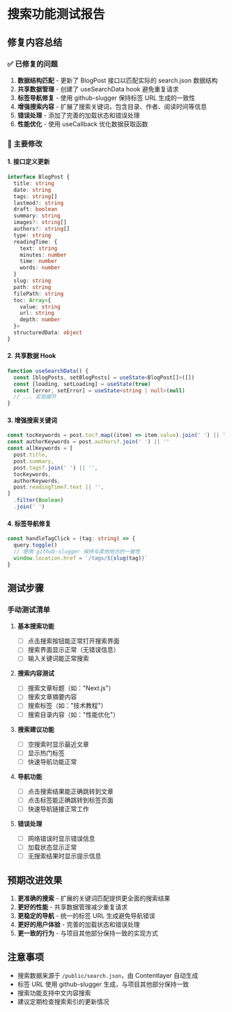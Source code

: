 # 搜索功能测试报告

## 修复内容总结

### ✅ 已修复的问题

1. **数据结构匹配** - 更新了 BlogPost 接口以匹配实际的 search.json 数据结构
2. **共享数据管理** - 创建了 useSearchData hook 避免重复请求
3. **标签导航修复** - 使用 github-slugger 保持标签 URL 生成的一致性
4. **增强搜索内容** - 扩展了搜索关键词，包含目录、作者、阅读时间等信息
5. **错误处理** - 添加了完善的加载状态和错误处理
6. **性能优化** - 使用 useCallback 优化数据获取函数

### 🔧 主要修改

#### 1. 接口定义更新

```typescript
interface BlogPost {
  title: string
  date: string
  tags: string[]
  lastmod?: string
  draft: boolean
  summary: string
  images?: string[]
  authors?: string[]
  type: string
  readingTime: {
    text: string
    minutes: number
    time: number
    words: number
  }
  slug: string
  path: string
  filePath: string
  toc: Array<{
    value: string
    url: string
    depth: number
  }>
  structuredData: object
}
```

#### 2. 共享数据 Hook

```typescript
function useSearchData() {
  const [blogPosts, setBlogPosts] = useState<BlogPost[]>([])
  const [loading, setLoading] = useState(true)
  const [error, setError] = useState<string | null>(null)
  // ... 实现细节
}
```

#### 3. 增强搜索关键词

```typescript
const tocKeywords = post.toc?.map((item) => item.value).join(' ') || ''
const authorKeywords = post.authors?.join(' ') || ''
const allKeywords = [
  post.title,
  post.summary,
  post.tags?.join(' ') || '',
  tocKeywords,
  authorKeywords,
  post.readingTime?.text || '',
]
  .filter(Boolean)
  .join(' ')
```

#### 4. 标签导航修复

```typescript
const handleTagClick = (tag: string) => {
  query.toggle()
  // 使用 github-slugger 保持与其他地方的一致性
  window.location.href = `/tags/${slug(tag)}`
}
```

## 测试步骤

### 手动测试清单

1. **基本搜索功能**

   - [ ] 点击搜索按钮能正常打开搜索界面
   - [ ] 搜索界面显示正常（无错误信息）
   - [ ] 输入关键词能正常搜索

2. **搜索内容测试**

   - [ ] 搜索文章标题（如："Next.js"）
   - [ ] 搜索文章摘要内容
   - [ ] 搜索标签（如："技术教程"）
   - [ ] 搜索目录内容（如："性能优化"）

3. **搜索建议功能**

   - [ ] 空搜索时显示最近文章
   - [ ] 显示热门标签
   - [ ] 快速导航功能正常

4. **导航功能**

   - [ ] 点击搜索结果能正确跳转到文章
   - [ ] 点击标签能正确跳转到标签页面
   - [ ] 快速导航链接正常工作

5. **错误处理**
   - [ ] 网络错误时显示错误信息
   - [ ] 加载状态显示正常
   - [ ] 无搜索结果时显示提示信息

## 预期改进效果

1. **更准确的搜索** - 扩展的关键词匹配提供更全面的搜索结果
2. **更好的性能** - 共享数据管理减少重复请求
3. **更稳定的导航** - 统一的标签 URL 生成避免导航错误
4. **更好的用户体验** - 完善的加载状态和错误处理
5. **更一致的行为** - 与项目其他部分保持一致的实现方式

## 注意事项

- 搜索数据来源于 `/public/search.json`，由 Contentlayer 自动生成
- 标签 URL 使用 github-slugger 生成，与项目其他部分保持一致
- 搜索功能支持中文内容搜索
- 建议定期检查搜索索引的更新情况
